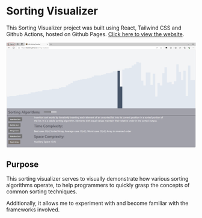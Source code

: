 # Sorting Visualizer

This Sorting Visualizer project was built using React, Tailwind CSS and Github Actions, hosted on Github Pages.
[Click here to view the website](https://diatbbin.github.io/sorting-visualizer/).

![Sorting Visualizer](./images/sorting-visualizer.png)


## Purpose

This sorting visualizer serves to visually demonstrate how various sorting algorithms operate, to help programmers to quickly grasp the concepts of common sorting techniques.

Additionally, it allows me to experiment with and become familiar with the frameworks involved.
